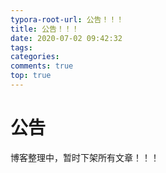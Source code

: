 ```yaml
---
typora-root-url: 公告！！！
title: 公告！！！
date: 2020-07-02 09:42:32
tags:
categories: 
comments: true
top: true
---
```


# 公告

博客整理中，暂时下架所有文章！！！